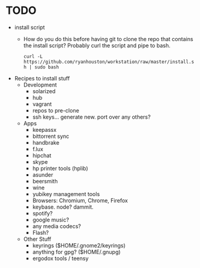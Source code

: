 # TODO

  * install script
    * How do you do this before having git to clone the repo that contains the
      install script? Probably curl the script and pipe to bash.

      `curl -L https://github.com/ryanhouston/workstation/raw/master/install.sh | sudo bash`
  * Recipes to install stuff
    * Development
      * solarized
      * hub
      * vagrant
      * repos to pre-clone
      * ssh keys... generate new. port over any others?
    * Apps
      * keepassx
      * bittorrent sync
      * handbrake
      * f.lux
      * hipchat
      * skype
      * hp printer tools (hplib)
      * asunder
      * beersmith
      * wine
      * yubikey management tools
      * Browsers: Chromium, Chrome, Firefox
      * keybase. node? dammit.
      * spotify?
      * google music?
      * any media codecs?
      * Flash?
    * Other Stuff
      * keyrings ($HOME/.gnome2/keyrings)
      * anything for gpg? ($HOME/.gnupg)
      * ergodox tools / teensy

